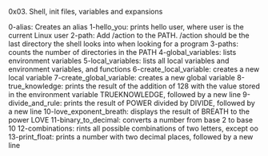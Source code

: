 0x03. Shell, init files, variables and expansions

0-alias: Creates an alias
1-hello_you: prints hello user, where user is the current Linux user
2-path: Add /action to the PATH. /action should be the last directory the shell looks into when looking for a program
3-paths: counts the number of directories in the PATH
4-global_variables: lists environment variables
5-local_variables: lists all local variables and environment variables, and functions
6-create_local_variable: creates a new local variable
7-create_global_variable: creates a new global variable
8-true_knowledge: prints the result of the addition of 128 with the value stored in the environment variable TRUEKNOWLEDGE, followed by a new line
9-divide_and_rule: prints the result of POWER divided by DIVIDE, followed by a new line
10-love_exponent_breath: displays the result of BREATH to the power LOVE
11-binary_to_decimal: converts a number from base 2 to base 10
12-combinations: rints all possible combinations of two letters, except oo
13-print_float: prints a number with two decimal places, followed by a new line

